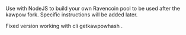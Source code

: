 Use with NodeJS to build your own Ravencoin pool to be used after the kawpow fork. Specific instructions will be added later.

Fixed version working with cli getkawpowhash .
